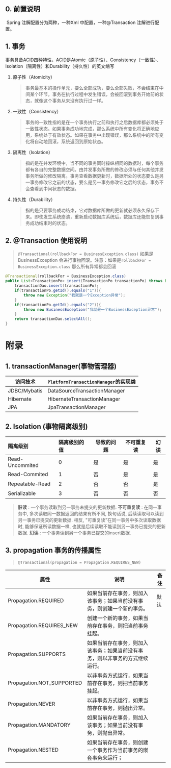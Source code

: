 ## 0. 前置说明

​    Spring 注解配置分为两种，一种Xml 中配置，一种@Transaction 注解进行配置。

## 1. 事务

​    事务具备ACID四种特性，ACID是Atomic（原子性）、Consistency（一致性）、Isolation（隔离性）和Durability（持久性）的英文缩写

1. 原子性（Atomicity）
   
    > 事务最基本的操作单元，要么全部成功，要么全部失败，不会结束在中间某个环节。事务在执行过程中发生错误，会被回滚到事务开始前的状态，就像这个事务从来没有执行过一样。
2. 一致性（Consistency）
   
    > 事务的一致性指的是在一个事务执行之前和执行之后数据库都必须处于一致性状态。如果事务成功地完成，那么系统中所有变化将正确地应用，系统处于有效状态。如果在事务中出现错误，那么系统中的所有变化将自动地回滚，系统返回到原始状态。
3. 隔离性（Isolation）
   
    > 指的是在并发环境中，当不同的事务同时操纵相同的数据时，每个事务都有各自的完整数据空间。由并发事务所做的修改必须与任何其他并发事务所做的修改隔离。事务查看数据更新时，数据所处的状态要么是另一事务修改它之前的状态，要么是另一事务修改它之后的状态，事务不会查看到中间状态的数据。
4. 持久性（Durability）
   
    > 指的是只要事务成功结束，它对数据库所做的更新就必须永久保存下来。即使发生系统崩溃，重新启动数据库系统后，数据库还能恢复到事务成功结束时的状态。
    >



## 2. @Transaction 使用说明

> `@Transactional(rollbackFor = BusinessException.class)`
> 如果是BusinessException 会进行事物回滚。注意：如果是`rollbackFor = BusinessException.class` 那么所有异常都会回滚

```java
@Transactional(rollbackFor = BusinessException.class)
public List<TransactionPo> insert(TransactionPo transactionPo) throws Exception {
    transactionDao.insert(transactionPo);
    if(transactionPo.getId().equals("1")){
        throw new Exception("我就是一个Exception异常");
    }
    if(transactionPo.getId().equals("2")){
        throw new BusinessException("我就是一个BusinessException异常");
    }
    return transactionDao.selectAll();
}
```



# 附录

## 1. transactionManager(事物管理器)

| 访问技术     | `PlatformTransactionManager`的实现类 |
| ------------ | ------------------------------------ |
| JDBC/Mybatis | DataSourceTransactionManager         |
| Hibernate    | HibernateTransactionManager          |
| JPA          | JpaTransactionManager                |



## 2. Isolation (事物隔离级别)

| 隔离级别        | 隔离级别的值 | 导致的问题 | 不可重复读 | 幻读 |
| :-------------- | :----------- | ---------- | ---------- | ---- |
| Read-Uncommited | 0            | 是         | 是         | 是   |
| Read-Commited   | 1            | 否         | 是         | 是   |
| Repeatable-Read | 2            | 否         | 否         | 是   |
| Serializable    | 3            | 否         | 否         | 否   |

>**脏读** : 一个事务读取到另一事务未提交的更新数据.
>**不可重复读** : 在同一事务中, 多次读取同一数据返回的结果有所不同, 换句话说, 后续读取可以读到另一事务已提交的更新数据. 相反, "可重复读"在同一事务中多次读取数据时, 能够保证所读数据一样, 也就是后续读取不能读到另一事务已提交的更新数据.
>**幻读** : 一个事务读到另一个事务已提交的insert数据.

## 3. propagation 事务的传播属性

> `@Transactional(propagation = Propagation.REQUIRES_NEW)`

| 属性                      | 说明                                                         | 备注 |
| ------------------------- | ------------------------------------------------------------ | ---- |
| Propagation.REQUIRED      | 如果当前存在事务，则加入该事务；如果当前没有事务，则创建一个新的事务。 | 默认 |
| Propagation.REQUIRES_NEW  | 创建一个新的事务，如果当前存在事务，则把当前事务挂起。       |      |
| Propagation.SUPPORTS      | 如果当前存在事务，则加入该事务；如果当前没有事务，则以非事务的方式继续运行。 |      |
| Propagation.NOT_SUPPORTED | 以非事务方式运行，如果当前存在事务，则把当前事务挂起。       |      |
| Propagation.NEVER         | 以非事务方式运行，如果当前存在事务，则抛出异常。             |      |
| Propagation.MANDATORY     | 如果当前存在事务，则加入该事务；如果当前没有事务，则抛出异常。 |      |
| Propagation.NESTED        | 如果当前存在事务，则创建一个事务作为当前事务的嵌套事务来运行； |      |

